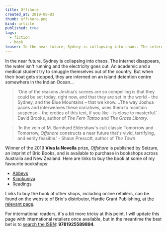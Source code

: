 ```yaml
---
title: Offshore
created_at: 2019-09-03
thumb: offshore.png
kind: article
published: true
tags: 
  - fiction
  - book
teaser: In the near future, Sydney is collapsing into chaos. The internet disappears, the water isn't running and the electricity goes out. An academic and a medical student try to smuggled themselves out of the country. But when their boat gets stopped, they are interned on an island detention centre somewhere in the Indian Ocean...
---
```


In the near future, Sydney is collapsing into chaos. The internet disappears, the water isn't running and the electricity goes out. An academic and a medical student try to smuggle themselves out of the country. But when their boat gets stopped, they are interned on an island detention centre somewhere in the Indian Ocean...

> 'One of the reasons Joshua’s scenes are so compelling is that they could be set today, right now, and that they are set in the world – the Sydney, and the Blue Mountains – that we know....The way Joshua paces and interweaves these narratives, uses them to maintain suspense – the erotics of this text, if you like – is close to masterful.' - David Brooks, author of _The Fern Tattoo_ and _The Grass Library_.

> 'In the vein of M. Barnhard Eldershaw's cult classic Tomorrow and Tomorrow, _Offshore_ constructs a near future that's vivid, terrifying, and eerily feasible.' ‐ Shaun Prescott, author of _The Town_.

Winner of the 2019 **Viva la Novella** prize, _Offshore_ is published by Seizure, an imprint of Brio Books, and is available to purchase in bookshops across Australia and New Zealand. Here are links to buy the book at some of my favourite bookshops:

* [Abbeys](http://www.abbeys.com.au/shop/productSearch.do?isbn=9781925589894)
* [Kinokuniya](https://australia.kinokuniya.com/bw/9781925589894)
* [Readings](http://www.readings.com.au/search/results?query=9781925589894&books=1)

<!-- Internationally, I'd recommend you order online from: [Wordery](https://wordery.com/viva-la-novella-vii-winner-book-2-brio-books-9781925589894#oid=1895_1) -->

Links to buy the book at other shops, including online retailers, can be found on the website of Brio's distributor, Hardie Grant Publishing, at [the relevant page](https://www.hardiegrant.com/au/publishing/bookfinder/book/viva-la-novella-vii-winner-book-2-by-joshua-mostafa/9781925589894).

For international readers, it's a bit more tricky at this point. I will update this page with international retailers once available, but in the meantime the best bet is to [search the ISBN](https://isbnsearch.org/isbn/9781925589894): <strong>9781925589894</strong>.
